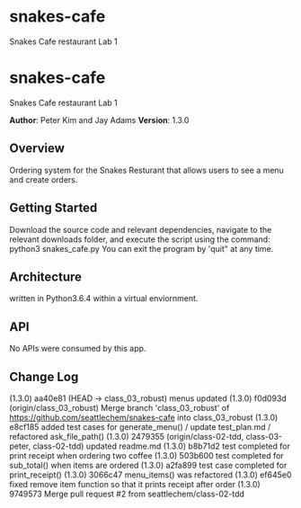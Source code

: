 # snakes-cafe
Snakes Cafe restaurant Lab 1

# snakes-cafe
Snakes Cafe restaurant Lab 1

**Author**: Peter Kim and Jay Adams
**Version**: 1.3.0 

## Overview
Ordering system for the Snakes Resturant that allows users to see a menu and create orders.

## Getting Started
Download the source code and relevant dependencies, navigate to the relevant downloads folder, and execute the script using the command: python3 snakes_cafe.py You can exit the program by 'quit" at any time.

## Architecture
written in Python3.6.4 within a virtual enviornment. 

## API
No APIs were consumed by this app. 

## Change Log
(1.3.0) aa40e81 (HEAD -> class_03_robust) menus updated
(1.3.0) f0d093d (origin/class_03_robust) Merge branch 'class_03_robust' of https://github.com/seattlechem/snakes-cafe into class_03_robust
(1.3.0) e8cf185 added test cases for generate_menu() / update test_plan.md / refactored ask_file_path()
(1.3.0) 2479355 (origin/class-02-tdd, class-03-peter, class-02-tdd) updated readme.md
(1.3.0) b8b71d2 test completed for print receipt when ordering two coffee
(1.3.0) 503b600 test completed for sub_total() when items are ordered
(1.3.0) a2fa899 test case completed for print_receipt()
(1.3.0) 3066c47 menu_items() was refactored
(1.3.0) ef645e0 fixed remove item function so that it prints receipt after order
(1.3.0) 9749573 Merge pull request #2 from seattlechem/class-02-tdd
